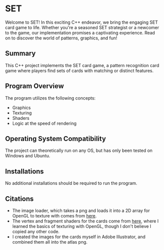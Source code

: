 # SET
Welcome to SET! In this exciting C++ endeavor, we bring the engaging SET card game to life. 
Whether you're a seasoned SET strategist or a newcomer to the game, our implementation promises a captivating experience. Read on to discover the world of patterns, graphics, and fun!

## Summary
This C++ project implements the SET card game, a pattern recognition card game where players find sets of cards with matching or distinct features.

## Program Overview
The program utilizes the following concepts:
- Graphics
- Texturing
- Shaders
- Logic at the speed of rendering

## Operating System Compatibility
The project can theoretically run on any OS, but has only been tested on Windows and Ubuntu.

## Installations
No additional installations should be required to run the program.

## Citations
- The image loader, which takes a png and loads it into a 2D array for OpenGL to texture with comes from [here](https://github.com/nothings/stb/blob/master/stb_image.h).
- The vertex and fragment shaders for the cards come from [here](https://learnopengl.com/Getting-started/Textures), where I learned the basics of texturing with OpenGL, though I don't believe I copied any other code.
- I created the images for the cards myself in Adobe Illustrator, and combined them all into the atlas png.